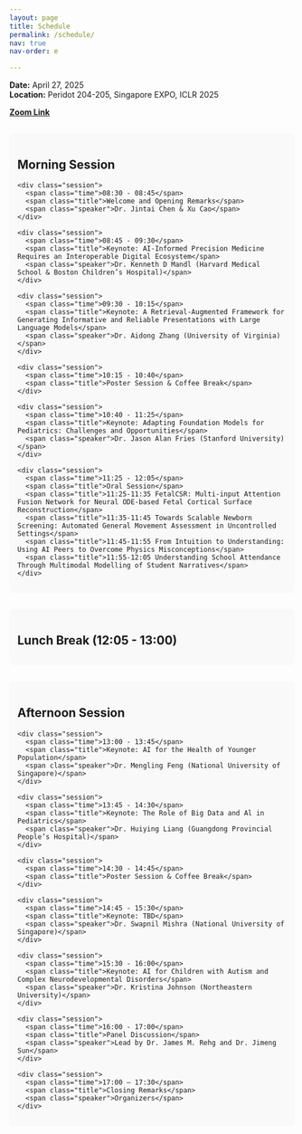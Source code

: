 ```yaml
---
layout: page
title: Schedule
permalink: /schedule/
nav: true
nav-order: e

---
```


<p><strong>Date:</strong> April 27, 2025<br>
<strong>Location:</strong> Peridot 204-205, Singapore EXPO, ICLR 2025</p>
<strong><a href="https://us06web.zoom.us/j/84218864937?pwd=ZhxtTN1yKoP7gfEBfWEE6jMlsSsKFl.1">Zoom Link</a></strong>

<div class="schedule">
  <div class="schedule-block">
    <h2>Morning Session</h2>
    
    <div class="session">
      <span class="time">08:30 - 08:45</span>
      <span class="title">Welcome and Opening Remarks</span>
      <span class="speaker">Dr. Jintai Chen & Xu Cao</span>
    </div>

    <div class="session">
      <span class="time">08:45 - 09:30</span>
      <span class="title">Keynote: AI-Informed Precision Medicine Requires an Interoperable Digital Ecosystem</span>
      <span class="speaker">Dr. Kenneth D Mandl (Harvard Medical School & Boston Children’s Hospital)</span>
    </div>

    <div class="session">
      <span class="time">09:30 - 10:15</span>
      <span class="title">Keynote: A Retrieval-Augmented Framework for Generating Informative and Reliable Presentations with Large Language Models</span>
      <span class="speaker">Dr. Aidong Zhang (University of Virginia)</span>
    </div>

    <div class="session">
      <span class="time">10:15 - 10:40</span>
      <span class="title">Poster Session & Coffee Break</span>
    </div>

    <div class="session">
      <span class="time">10:40 - 11:25</span>
      <span class="title">Keynote: Adapting Foundation Models for Pediatrics: Challenges and Opportunities</span>
      <span class="speaker">Dr. Jason Alan Fries (Stanford University)</span>
    </div>

    <div class="session">
      <span class="time">11:25 - 12:05</span>
      <span class="title">Oral Session</span>
      <span class="title">11:25-11:35 FetalCSR: Multi-input Attention Fusion Network for Neural ODE-based Fetal Cortical Surface Reconstruction</span>
      <span class="title">11:35-11:45 Towards Scalable Newborn Screening: Automated General Movement Assessment in Uncontrolled Settings</span>
      <span class="title">11:45-11:55 From Intuition to Understanding: Using AI Peers to Overcome Physics Misconceptions</span>
      <span class="title">11:55-12:05 Understanding School Attendance Through Multimodal Modelling of Student Narratives</span>
    </div>
  </div>

  <div class="schedule-block">
    <h2>Lunch Break (12:05 - 13:00)</h2>
  </div>


  <div class="schedule-block">
    <h2>Afternoon Session</h2>
    
    <div class="session">
      <span class="time">13:00 - 13:45</span>
      <span class="title">Keynote: AI for the Health of Younger Population</span>
      <span class="speaker">Dr. Mengling Feng (National University of Singapore)</span>
    </div>

    <div class="session">
      <span class="time">13:45 - 14:30</span>
      <span class="title">Keynote: The Role of Big Data and Al in Pediatrics</span>
      <span class="speaker">Dr. Huiying Liang (Guangdong Provincial People’s Hospital)</span>
    </div>

    <div class="session">
      <span class="time">14:30 - 14:45</span>
      <span class="title">Poster Session & Coffee Break</span>
    </div>

    <div class="session">
      <span class="time">14:45 - 15:30</span>
      <span class="title">Keynote: TBD</span>
      <span class="speaker">Dr. Swapnil Mishra (National University of Singapore)</span>
    </div>

    <div class="session">
      <span class="time">15:30 - 16:00</span>
      <span class="title">Keynote: AI for Children with Autism and Complex Neurodevelopmental Disorders</span>
      <span class="speaker">Dr. Kristina Johnson (Northeastern University)</span>
    </div>

    <div class="session">
      <span class="time">16:00 - 17:00</span>
      <span class="title">Panel Discussion</span>
      <span class="speaker">Lead by Dr. James M. Rehg and Dr. Jimeng Sun</span>
    </div>

    <div class="session">
      <span class="time">17:00 – 17:30</span>
      <span class="title">Closing Remarks</span>
      <span class="speaker">Organizers</span>
    </div>
  </div>
</div>

<style>
.schedule-block {
  margin-top: 2em;
  padding: 1em;
  background: #f9f9f9;
  border-radius: 8px;
}
.session {
  margin-bottom: 1em;
}
.time {
  font-weight: bold;
  display: block;
}
.title {
  font-size: 1.1em;
  display: block;
}
.speaker {
  font-style: italic;
  display: block;
}
</style>

